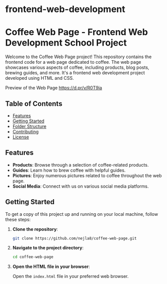 # frontend-web-development

# Coffee Web Page - Frontend Web Development School Project

Welcome to the Coffee Web Page project! This repository contains the frontend code for a web page dedicated to coffee. The web page showcases various aspects of coffee, including products, blog posts, brewing guides, and more. It's a frontend web development project developed using HTML and CSS.

Preview of the Web Page https://d.pr/v/R0T9ia

## Table of Contents

- [Features](#features)
- [Getting Started](#getting-started)
- [Folder Structure](#folder-structure)
- [Contributing](#contributing)
- [License](#license)

## Features

- **Products**: Browse through a selection of coffee-related products.
- **Guides**: Learn how to brew coffee with helpful guides.
- **Pictures**: Enjoy numerous pictures related to coffee throughout the web page.
- **Social Media**: Connect with us on various social media platforms.

## Getting Started

To get a copy of this project up and running on your local machine, follow these steps:

1. **Clone the repository**:

    ```bash
    git clone https://github.com/nejla8/coffee-web-page.git
    ```

2. **Navigate to the project directory**:

    ```bash
    cd coffee-web-page
    ```

3. **Open the HTML file in your browser**:

    Open the `index.html` file in your preferred web browser.
